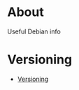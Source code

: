 # About

Useful Debian info

# Versioning

* [Versioning](https://www.debian.org/doc/debian-policy/ch-controlfields.html#s-f-Version)
